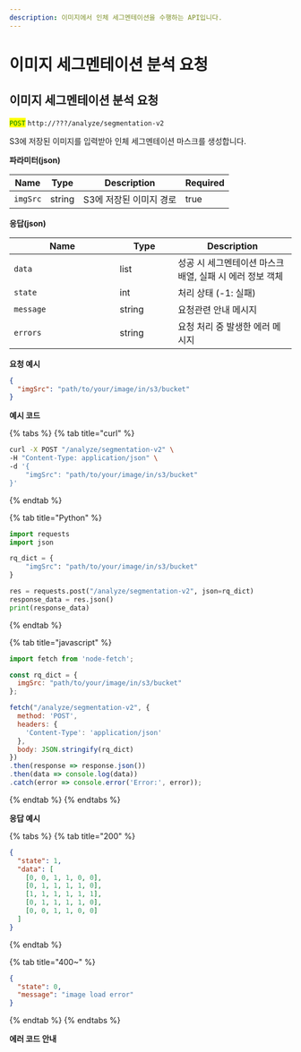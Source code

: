 ```yaml
---
description: 이미지에서 인체 세그멘테이션을 수행하는 API입니다.
---
```


# 이미지 세그멘테이션 분석 요청

## 이미지 세그멘테이션 분석 요청

<mark style="color:green;">`POST`</mark> `http://???/analyze/segmentation-v2`

S3에 저장된 이미지를 입력받아 인체 세그멘테이션 마스크를 생성합니다.

**파라미터(json)**

<table><thead><tr><th>Name</th><th>Type</th><th>Description</th><th data-type="checkbox">Required</th></tr></thead><tbody><tr><td><code>imgSrc</code></td><td>string</td><td>S3에 저장된 이미지 경로</td><td>true</td></tr></tbody></table>

**응답(json)**

<table><thead><tr><th width="173">Name</th><th width="88">Type</th><th>Description</th></tr></thead><tbody><tr><td><code>data</code></td><td>list</td><td>성공 시 세그멘테이션 마스크 배열, 실패 시 에러 정보 객체</td></tr><tr><td><code>state</code></td><td>int</td><td>처리 상태 (-1: 실패)</td></tr><tr><td><code>message</code></td><td>string</td><td>요청관련 안내 메시지</td></tr><tr><td><code>errors</code></td><td>string</td><td>요청 처리 중 발생한 에러 메시지</td></tr></tbody></table>

**요청 예시**

```json
{
  "imgSrc": "path/to/your/image/in/s3/bucket"
}
```

**예시 코드**

{% tabs %}
{% tab title="curl" %}
```bash
curl -X POST "/analyze/segmentation-v2" \
-H "Content-Type: application/json" \
-d '{
    "imgSrc": "path/to/your/image/in/s3/bucket"
}'
```
{% endtab %}

{% tab title="Python" %}
```python
import requests
import json

rq_dict = {
    "imgSrc": "path/to/your/image/in/s3/bucket"
}

res = requests.post("/analyze/segmentation-v2", json=rq_dict)
response_data = res.json()
print(response_data)
```
{% endtab %}

{% tab title="javascript" %}
```javascript
import fetch from 'node-fetch';

const rq_dict = {
  imgSrc: "path/to/your/image/in/s3/bucket"
};

fetch("/analyze/segmentation-v2", {
  method: 'POST',
  headers: {
    'Content-Type': 'application/json'
  },
  body: JSON.stringify(rq_dict)
})
.then(response => response.json())
.then(data => console.log(data))
.catch(error => console.error('Error:', error));
```
{% endtab %}
{% endtabs %}

**응답 예시**

{% tabs %}
{% tab title="200" %}
```json
{
  "state": 1,
  "data": [
    [0, 0, 1, 1, 0, 0],
    [0, 1, 1, 1, 1, 0],
    [1, 1, 1, 1, 1, 1],
    [0, 1, 1, 1, 1, 0],
    [0, 0, 1, 1, 0, 0]
  ]
}
```
{% endtab %}

{% tab title="400~" %}
```json
{
  "state": 0,
  "message": "image load error"
}
```
{% endtab %}
{% endtabs %}

**에러 코드 안내**
